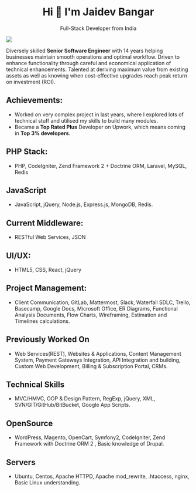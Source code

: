 <h1 align="center">Hi 👋 I'm Jaidev Bangar</h1>
<p align="center">Full-Stack Developer from India</p>

![](https://komarev.com/ghpvc/?username=solaxes)

Diversely skilled **Senior Software Engineer** with 14 years helping businesses maintain smooth operations and optimal workflow. Driven to enhance functionality through careful and economical application of technical enhancements. Talented at deriving maximum value from existing assets as well as knowing when cost-effective upgrades reach peak return on investment (ROI).

## Achievements:
  - Worked on very complex project in last years, where I explored lots of technical stuff and utilised my skills to build many modules.
  - Became a **Top Rated Plus** Developer on Upwork, which means coming in **Top 3% developers.** 

## PHP Stack: 
  - PHP, CodeIgniter, Zend Framework 2 + Doctrine ORM, Laravel, MySQL, Redis

## JavaScript
  - JavaScript, jQuery, Node.js, Express.js, MongoDB, Redis.

## Current Middleware:
  - RESTful Web Services, JSON

## UI/UX:
  - HTML5, CSS, React, jQuery
## Project Management:
  - Client Communication, GitLab, Mattermost, Slack, Waterfall SDLC, Trello, Basecamp, Google Docs, Microsoft Office, ER Diagrams, Functional Analysis Documents, Flow Charts, Wireframing, Estimation and Timelines calculations.

## Previously Worked On 
- Web Services(REST), Websites & Applications, Content Management System, Payment Gateways Integration, API Integration and building, Custom Web Development, Billing & Subscription Portal, CRMs. 

## Technical Skills
 - MVC/HMVC, OOP & Design Pattern, RegExp,  jQuery, XML, SVN/GIT/GitHub/BitBucket, Google App Scripts. 

## OpenSource
  - WordPress, Magento, OpenCart, Symfony2, CodeIgniter, Zend Framework with Doctrine ORM 2 , Basic knowledge of Drupal. 

## Servers
  - Ubuntu, Centos, Apache HTTPD, Apache mod_rewrite, .htaccess, nginx, Basic Linux understanding.
